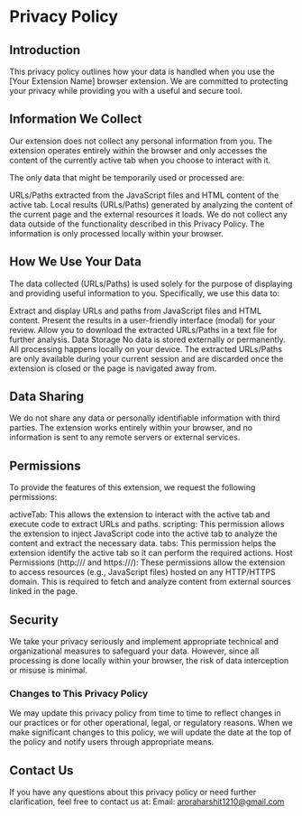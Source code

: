 # Privacy Policy
## Introduction
This privacy policy outlines how your data is handled when you use the [Your Extension Name] browser extension. We are committed to protecting your privacy while providing you with a useful and secure tool.

## Information We Collect
Our extension does not collect any personal information from you. The extension operates entirely within the browser and only accesses the content of the currently active tab when you choose to interact with it.

The only data that might be temporarily used or processed are:

URLs/Paths extracted from the JavaScript files and HTML content of the active tab.
Local results (URLs/Paths) generated by analyzing the content of the current page and the external resources it loads.
We do not collect any data outside of the functionality described in this Privacy Policy. The information is only processed locally within your browser.

## How We Use Your Data
The data collected (URLs/Paths) is used solely for the purpose of displaying and providing useful information to you. Specifically, we use this data to:

Extract and display URLs and paths from JavaScript files and HTML content.
Present the results in a user-friendly interface (modal) for your review.
Allow you to download the extracted URLs/Paths in a text file for further analysis.
Data Storage
No data is stored externally or permanently. All processing happens locally on your device. The extracted URLs/Paths are only available during your current session and are discarded once the extension is closed or the page is navigated away from.

## Data Sharing
We do not share any data or personally identifiable information with third parties. The extension works entirely within your browser, and no information is sent to any remote servers or external services.

## Permissions
To provide the features of this extension, we request the following permissions:

activeTab: This allows the extension to interact with the active tab and execute code to extract URLs and paths.
scripting: This permission allows the extension to inject JavaScript code into the active tab to analyze the content and extract the necessary data.
tabs: This permission helps the extension identify the active tab so it can perform the required actions.
Host Permissions (http:/// and https:///): These permissions allow the extension to access resources (e.g., JavaScript files) hosted on any HTTP/HTTPS domain. This is required to fetch and analyze content from external sources linked in the page.
## Security
We take your privacy seriously and implement appropriate technical and organizational measures to safeguard your data. However, since all processing is done locally within your browser, the risk of data interception or misuse is minimal.

### Changes to This Privacy Policy
We may update this privacy policy from time to time to reflect changes in our practices or for other operational, legal, or regulatory reasons. When we make significant changes to this policy, we will update the date at the top of the policy and notify users through appropriate means.

## Contact Us
If you have any questions about this privacy policy or need further clarification, feel free to contact us at:
Email: aroraharshit1210@gmail.com
